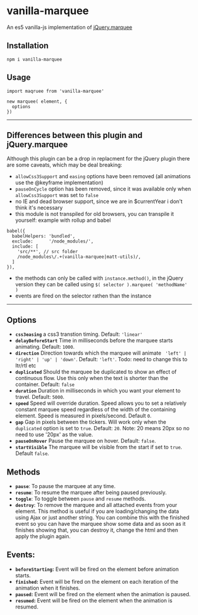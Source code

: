 # vanilla-marquee

An es5 vanilla-js implementation of [jQuery.marquee](https://github.com/aamirafridi/jQuery.Marquee/blob/master/)

## Installation

```
npm i vanilla-marquee
```

## Usage

```
import maqruee from 'vanilla-marquee'

new marquee( element, {
  options
})
```

---

## Differences between this plugin and jQuery.marquee

Although this plugin can be a drop in replacment for the jQuery plugin there are some caveats, which may be deal breaking:
- `allowCss3Support` and `easing` options have been removed (all animations use the @keyframe implementation)
- `pauseOnCycle` option has been removed, since it was available only when `allowCss3Support` was set to `false`
- no IE and dead browser support, since we are in $currentYear i don't think it's necessary
- this module is not transpiled for old browsers, you can transpile it yourself:
example with rollup and babel
```
babel({
  babelHelpers: 'bundled',
  exclude:      '/node_modules/',
  include: [
    'src/**', // src folder
    /node_modules\/.+(vanilla-marquee|matt-utils)/,
  ]
}),
```
- the methods can only be called with `instance.method()`, in the jQuery version they can be called using `$( selector ).marquee( 'methodName' )`
- events are fired on the selector rathen than the instance

---

## Options

- **`css3easing`** a css3 transtion timing. Default: `'linear'`
- **`delayBeforeStart`** Time in milliseconds before the marquee starts animating. Default: `1000`.
- **`direction`** Direction towards which the marquee will animate ` 'left' | 'right' | 'up' | 'down'`. Default: `'left'`. Todo: need to change this to ltr/rtl etc
- **`duplicated`** Should the marquee be duplicated to show an effect of continuous flow. Use this only when the text is shorter than the container. Default: `false`
- **`duration`** Duration in milliseconds in which you want your element to travel. Default: `5000`.
- **`speed`** Speed will override duration. Speed allows you to set a relatively constant marquee speed regardless of the width of the containing element. Speed is measured in pixels/second. Default `0`.
- **`gap`** Gap in pixels between the tickers. Will work only when the `duplicated` option is set to `true`. Default: `20`. Note: 20 means 20px so no need to use '20px' as the value.
- **`pauseOnHover`** Pause the marquee on hover. Default: `false`.
- **`startVisible`** The marquee will be visible from the start if set to `true`. Default `false`.

## Methods

- **`pause`**: To pause the marquee at any time.
- **`resume`**: To resume the marquee after being paused previously.
- **`toggle`**: To toggle between `pause` and `resume` methods.
- **`destroy`**: To remove the marquee and all attached events from your element. This method is useful if you are loading/changing the data using Ajax or just another string. You can combine this with the finished event so you can have the marquee show some data and as soon as it finishes showing that, you can destroy it, change the html and then apply the plugin again.

## Events:

 - **`beforeStarting`:** Event will be fired on the element before animation starts.
 - **`finished`:** Event will be fired on the element on each iteration of the animation when it finishes.
 - **`paused`:** Event will be fired on the element when the animation is paused.
 - **`resumed`:** Event will be fired on the element when the animation is resumed.